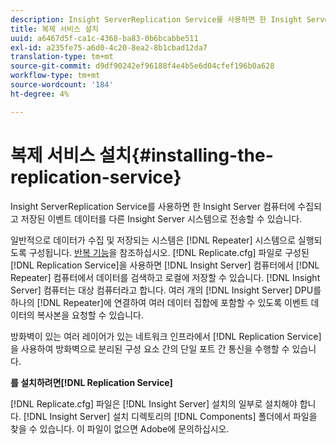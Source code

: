 ```yaml
---
description: Insight ServerReplication Service를 사용하면 한 Insight Server 컴퓨터에 수집되고 저장된 이벤트 데이터를 다른 Insight Server 시스템으로 전송할 수 있습니다.
title: 복제 서비스 설치
uuid: a6467d5f-ca1c-4368-ba83-0b6bcabbe511
exl-id: a235fe75-a6d0-4c20-8ea2-8b1cbad12da7
translation-type: tm+mt
source-git-commit: d9df90242ef96188f4e4b5e6d04cfef196b0a628
workflow-type: tm+mt
source-wordcount: '184'
ht-degree: 4%

---
```


# 복제 서비스 설치{#installing-the-replication-service}

Insight ServerReplication Service를 사용하면 한 Insight Server 컴퓨터에 수집되고 저장된 이벤트 데이터를 다른 Insight Server 시스템으로 전송할 수 있습니다.

일반적으로 데이터가 수집 및 저장되는 시스템은 [!DNL Repeater] 시스템으로 실행되도록 구성됩니다. [반복 기능](../../../home/c-inst-svr/c-rptr-fntly/c-rptr-fntly.md)을 참조하십시오. [!DNL Replicate.cfg] 파일로 구성된 [!DNL Replication Service]을 사용하면 [!DNL Insight Server] 컴퓨터에서 [!DNL Repeater] 컴퓨터에서 데이터를 검색하고 로컬에 저장할 수 있습니다. [!DNL Insight Server] 컴퓨터는 대상 컴퓨터라고 합니다. 여러 개의 [!DNL Insight Server] DPU를 하나의 [!DNL Repeater]에 연결하여 여러 데이터 집합에 포함할 수 있도록 이벤트 데이터의 복사본을 요청할 수 있습니다.

방화벽이 있는 여러 레이어가 있는 네트워크 인프라에서 [!DNL Replication Service]을 사용하여 방화벽으로 분리된 구성 요소 간의 단일 포트 간 통신을 수행할 수 있습니다.

**를 설치하려면[!DNL Replication Service]**

[!DNL Replicate.cfg] 파일은 [!DNL Insight Server] 설치의 일부로 설치해야 합니다. [!DNL Insight Server] 설치 디렉토리의 [!DNL Components] 폴더에서 파일을 찾을 수 있습니다. 이 파일이 없으면 Adobe에 문의하십시오.

